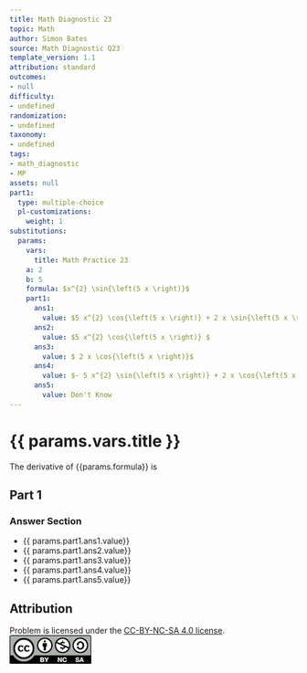 ```yaml
---
title: Math Diagnostic 23
topic: Math
author: Simon Bates
source: Math Diagnostic Q23
template_version: 1.1
attribution: standard
outcomes:
- null
difficulty:
- undefined
randomization:
- undefined
taxonomy:
- undefined
tags:
- math_diagnostic
- MP
assets: null
part1:
  type: multiple-choice
  pl-customizations:
    weight: 1
substitutions:
  params:
    vars:
      title: Math Practice 23
    a: 2
    b: 5
    formula: $x^{2} \sin{\left(5 x \right)}$
    part1:
      ans1:
        value: $5 x^{2} \cos{\left(5 x \right)} + 2 x \sin{\left(5 x \right)}$
      ans2:
        value: $5 x^{2} \cos{\left(5 x \right)} $
      ans3:
        value: $ 2 x \cos{\left(5 x \right)}$
      ans4:
        value: $- 5 x^{2} \sin{\left(5 x \right)} + 2 x \cos{\left(5 x \right)}$
      ans5:
        value: Don't Know
---
```

# {{ params.vars.title }}
The derivative of {{params.formula}} is

## Part 1

### Answer Section

- {{ params.part1.ans1.value}}
- {{ params.part1.ans2.value}}
- {{ params.part1.ans3.value}}
- {{ params.part1.ans4.value}}
- {{ params.part1.ans5.value}}

## Attribution

Problem is licensed under the [CC-BY-NC-SA 4.0 license](https://creativecommons.org/licenses/by-nc-sa/4.0/).<br> ![The Creative Commons 4.0 license requiring attribution-BY, non-commercial-NC, and share-alike-SA license.](https://raw.githubusercontent.com/firasm/bits/master/by-nc-sa.png)